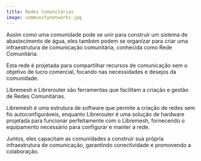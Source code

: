```yaml
---
title: Redes Comunitárias
image: communitynetworks.jpg
---
```


Assim como uma comunidade pode se unir para construir um sistema de abastecimento de água, eles também podem se organizar para criar uma infraestrutura de comunicação comunitária, conhecida como Rede Comunitária.

Esta rede é projetada para compartilhar recursos de comunicação sem o objetivo de lucro comercial, focando nas necessidades e desejos da comunidade.

Libremesh e Librerouter são ferramentas que facilitam a criação e gestão de Redes Comunitárias.

Libremesh é uma estrutura de software que permite a criação de redes sem fio autoconfiguráveis, enquanto Librerouter é uma solução de hardware projetada para funcionar perfeitamente com o Libremesh, fornecendo o equipamento necessário para configurar e manter a rede.

Juntos, eles capacitam as comunidades a construir sua própria infraestrutura de comunicação, garantindo conectividade e promovendo a colaboração.

<app-button :color="true" link="/community-networks" target="_self" text="Empezar"></app-button>

